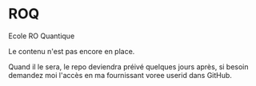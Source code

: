 # ROQ
Ecole RO Quantique

Le contenu n'est pas encore en place. 

Quand il le sera, le repo deviendra préivé quelques jours après, si besoin demandez moi l'accès en ma fournissant voree userid dans GitHub. 
